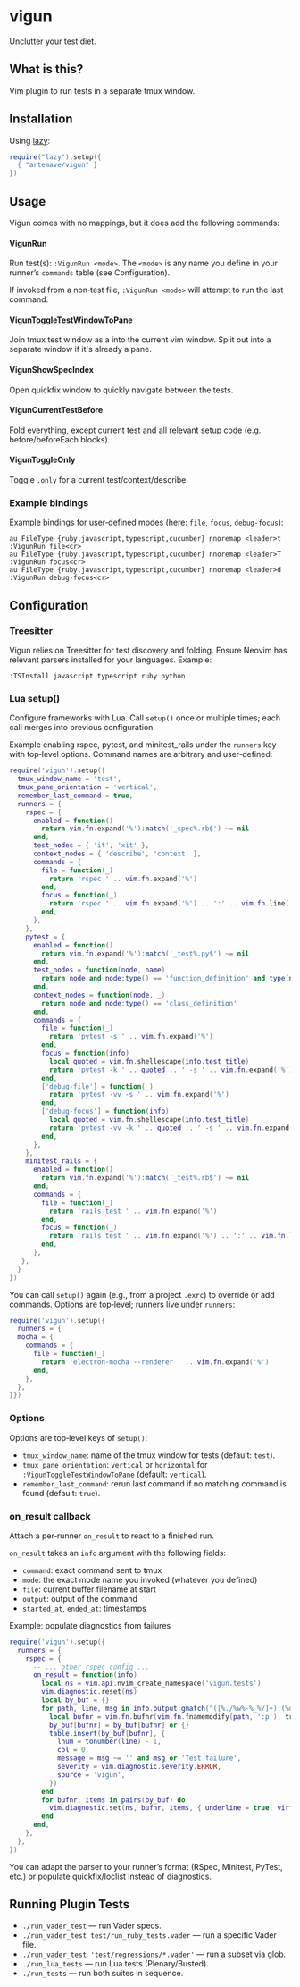 # vigun
Unclutter your test diet.

## What is this?

Vim plugin to run tests in a separate tmux window.

## Installation

Using [lazy](https://lazy.folke.io/):

```lua
require("lazy").setup({
  { "artemave/vigun" }
})
```

## Usage

Vigun comes with no mappings, but it does add the following commands:

#### VigunRun

Run test(s): `:VigunRun <mode>`. The `<mode>` is any name you define in your runner’s `commands` table (see Configuration).

If invoked from a non‑test file, `:VigunRun <mode>` will attempt to run the last command.

#### VigunToggleTestWindowToPane

Join tmux test window as a into the current vim window. Split out into a separate window if it's already a pane.

#### VigunShowSpecIndex

Open quickfix window to quickly navigate between the tests.

#### VigunCurrentTestBefore

Fold everything, except current test and all relevant setup code (e.g. before/beforeEach blocks).

#### VigunToggleOnly

Toggle `.only` for a current test/context/describe.

### Example bindings

Example bindings for user‑defined modes (here: `file`, `focus`, `debug-focus`):

```vim script
au FileType {ruby,javascript,typescript,cucumber} nnoremap <leader>t :VigunRun file<cr>
au FileType {ruby,javascript,typescript,cucumber} nnoremap <leader>T :VigunRun focus<cr>
au FileType {ruby,javascript,typescript,cucumber} nnoremap <leader>d :VigunRun debug-focus<cr>
```

## Configuration

### Treesitter

Vigun relies on Treesitter for test discovery and folding. Ensure Neovim has relevant parsers installed for your languages. Example:

```
:TSInstall javascript typescript ruby python
```

### Lua setup()

Configure frameworks with Lua. Call `setup()` once or multiple times; each call merges into previous configuration.

Example enabling rspec, pytest, and minitest_rails under the `runners` key with top‑level options. Command names are arbitrary and user‑defined:

```lua
require('vigun').setup({
  tmux_window_name = 'test',
  tmux_pane_orientation = 'vertical',
  remember_last_command = true,
  runners = {
    rspec = {
      enabled = function()
        return vim.fn.expand('%'):match('_spec%.rb$') ~= nil
      end,
      test_nodes = { 'it', 'xit' },
      context_nodes = { 'describe', 'context' },
      commands = {
        file = function(_)
          return 'rspec ' .. vim.fn.expand('%')
        end,
        focus = function(_)
          return 'rspec ' .. vim.fn.expand('%') .. ':' .. vim.fn.line('.')
        end,
      },
    },
    pytest = {
      enabled = function()
        return vim.fn.expand('%'):match('_test%.py$') ~= nil
      end,
      test_nodes = function(node, name)
        return node and node:type() == 'function_definition' and type(name) == 'string' and name:match('^test_') ~= nil
      end,
      context_nodes = function(node, _)
        return node and node:type() == 'class_definition'
      end,
      commands = {
        file = function(_)
          return 'pytest -s ' .. vim.fn.expand('%')
        end,
        focus = function(info)
          local quoted = vim.fn.shellescape(info.test_title)
          return 'pytest -k ' .. quoted .. ' -s ' .. vim.fn.expand('%')
        end,
        ['debug-file'] = function(_)
          return 'pytest -vv -s ' .. vim.fn.expand('%')
        end,
        ['debug-focus'] = function(info)
          local quoted = vim.fn.shellescape(info.test_title)
          return 'pytest -vv -k ' .. quoted .. ' -s ' .. vim.fn.expand('%')
        end,
      },
    },
    minitest_rails = {
      enabled = function()
        return vim.fn.expand('%'):match('_test%.rb$') ~= nil
      end,
      commands = {
        file = function(_)
          return 'rails test ' .. vim.fn.expand('%')
        end,
        focus = function(_)
          return 'rails test ' .. vim.fn.expand('%') .. ':' .. vim.fn.line('.')
        end,
      },
   },
  }
})
```

You can call `setup()` again (e.g., from a project `.exrc`) to override or add commands. Options are top‑level; runners live under `runners`:

```lua
require('vigun').setup({
  runners = {
  mocha = {
    commands = {
      file = function(_)
        return 'electron-mocha --renderer ' .. vim.fn.expand('%')
      end,
    },
  },
}})
```

### Options

Options are top‑level keys of `setup()`:

- `tmux_window_name`: name of the tmux window for tests (default: `test`).
- `tmux_pane_orientation`: `vertical` or `horizontal` for `:VigunToggleTestWindowToPane` (default: `vertical`).
- `remember_last_command`: rerun last command if no matching command is found (default: `true`).

### on_result callback

Attach a per‑runner `on_result` to react to a finished run.

`on_result` takes an `info` argument with the following fields:
  - `command`: exact command sent to tmux
  - `mode`: the exact mode name you invoked (whatever you defined)
  - `file`: current buffer filename at start
  - `output`: output of the command
  - `started_at`, `ended_at`: timestamps

Example: populate diagnostics from failures

```lua
require('vigun').setup({
  runners = {
    rspec = {
      -- ... other rspec config ...
      on_result = function(info)
        local ns = vim.api.nvim_create_namespace('vigun.tests')
        vim.diagnostic.reset(ns)
        local by_buf = {}
        for path, line, msg in info.output:gmatch("([%./%w%-%_%/]+):(%d+):%s*(.-)\n") do
          local bufnr = vim.fn.bufnr(vim.fn.fnamemodify(path, ':p'), true)
          by_buf[bufnr] = by_buf[bufnr] or {}
          table.insert(by_buf[bufnr], {
            lnum = tonumber(line) - 1,
            col = 0,
            message = msg ~= '' and msg or 'Test failure',
            severity = vim.diagnostic.severity.ERROR,
            source = 'vigun',
          })
        end
        for bufnr, items in pairs(by_buf) do
          vim.diagnostic.set(ns, bufnr, items, { underline = true, virtual_text = true })
        end
      end,
    },
  },
})
```

You can adapt the parser to your runner’s format (RSpec, Minitest, PyTest, etc.) or populate quickfix/loclist instead of diagnostics.

## Running Plugin Tests

- `./run_vader_test` — run Vader specs.
- `./run_vader_test test/run_ruby_tests.vader` — run a specific Vader file.
- `./run_vader_test 'test/regressions/*.vader'` — run a subset via glob.
- `./run_lua_tests` — run Lua tests (Plenary/Busted).
- `./run_tests` — run both suites in sequence.
